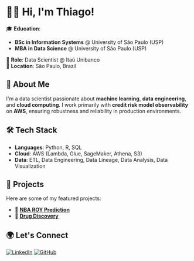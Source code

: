 # 👋🏾 Hi, I'm Thiago!  

🎓 **Education**:  
- **BSc in Information Systems** @ University of São Paulo (USP)  
- **MBA in Data Science** @ University of São Paulo (USP)  

💼 **Role**: Data Scientist @ Itaú Unibanco  
📍 **Location**: São Paulo, Brazil  

## 🚀 About Me  
I'm a data scientist passionate about **machine learning**, **data engineering**, and **cloud computing**. I work primarily with **credit risk model observability** on **AWS**, ensuring robustness and reliability in production environments.  

## 🛠️ Tech Stack  
- **Languages**: Python, R, SQL  
- **Cloud**: AWS (Lambda, Glue, SageMaker, Athena, S3)  
- **Data**: ETL, Data Engineering, Data Lineage, Data Analysis, Data Visualization

## 📌 Projects  
Here are some of my featured projects:  

- 🏀 **[NBA ROY Prediction](https://github.com/ThiagoMonica/nba-roy-prediction)**
- 💊 **[Drug Discovery](https://github.com/ThiagoMonica/imersao-dados-desafio-final)**

## 🌍 Let's Connect  
[![LinkedIn](https://img.shields.io/badge/LinkedIn-0077B5?style=for-the-badge&logo=linkedin&logoColor=white)](https://www.linkedin.com/in/thiago-monica/)
[![GitHub](https://img.shields.io/badge/GitHub-181717?style=for-the-badge&logo=github&logoColor=white)](https://github.com/ThiagoMonica)

